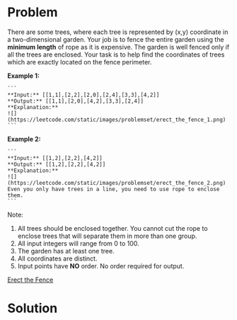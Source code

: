 
# Problem

There are some trees, where each tree is represented by (x,y) coordinate in a
two-dimensional garden. Your job is to fence the entire garden using the
**minimum length** of rope as it is expensive. The garden is well fenced only
if all the trees are enclosed. Your task is to help find the coordinates of
trees which are exactly located on the fence perimeter.

**Example 1:**  

    ```
    **Input:** [[1,1],[2,2],[2,0],[2,4],[3,3],[4,2]]
    **Output:** [[1,1],[2,0],[4,2],[3,3],[2,4]]
    **Explanation:**
    ![](https://leetcode.com/static/images/problemset/erect_the_fence_1.png)
    ```

**Example 2:**  

    ```
    **Input:** [[1,2],[2,2],[4,2]]
    **Output:** [[1,2],[2,2],[4,2]]
    **Explanation:**
    ![](https://leetcode.com/static/images/problemset/erect_the_fence_2.png)
    Even you only have trees in a line, you need to use rope to enclose them. 
    ```

Note:

  1. All trees should be enclosed together. You cannot cut the rope to enclose trees that will separate them in more than one group.
  2. All input integers will range from 0 to 100. 
  3. The garden has at least one tree. 
  4. All coordinates are distinct. 
  5. Input points have **NO** order. No order required for output.



[Erect the Fence](https://leetcode.com/problems/erect-the-fence)

# Solution



